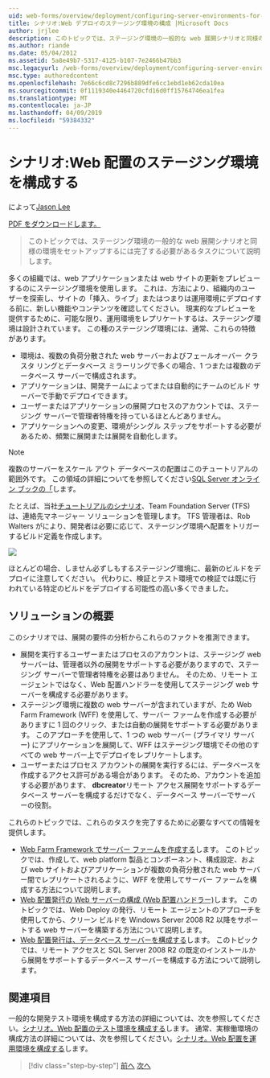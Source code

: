 ```yaml
---
uid: web-forms/overview/deployment/configuring-server-environments-for-web-deployment/scenario-configuring-a-staging-environment-for-web-deployment
title: シナリオ:Web デプロイのステージング環境の構成 |Microsoft Docs
author: jrjlee
description: このトピックでは、ステージング環境の一般的な web 展開シナリオと同様の環境変数を設定するには完了する必要があるタスクについて説明します.
ms.author: riande
ms.date: 05/04/2012
ms.assetid: 5a8e49b7-5317-4125-b107-7e2466b47bb3
msc.legacyurl: /web-forms/overview/deployment/configuring-server-environments-for-web-deployment/scenario-configuring-a-staging-environment-for-web-deployment
msc.type: authoredcontent
ms.openlocfilehash: 7e66c6cd8c7296b889dfe6cc1ebd1eb62cda10ea
ms.sourcegitcommit: 0f1119340e4464720cfd16d0ff15764746ea1fea
ms.translationtype: MT
ms.contentlocale: ja-JP
ms.lasthandoff: 04/09/2019
ms.locfileid: "59384332"
---
```

# <a name="scenario-configuring-a-staging-environment-for-web-deployment"></a>シナリオ:Web 配置のステージング環境を構成する

によって[Jason Lee](https://github.com/jrjlee)

[PDF をダウンロードします。](https://msdnshared.blob.core.windows.net/media/MSDNBlogsFS/prod.evol.blogs.msdn.com/CommunityServer.Blogs.Components.WeblogFiles/00/00/00/63/56/8130.DeployingWebAppsInEnterpriseScenarios.pdf)

> このトピックでは、ステージング環境の一般的な web 展開シナリオと同様の環境をセットアップするには完了する必要があるタスクについて説明します。


多くの組織では、web アプリケーションまたは web サイトの更新をプレビューするのにステージング環境を使用します。 これは、方法により、組織内のユーザーを探索し、サイトの「挿入、ライブ」またはつまりは運用環境にデプロイする前に、新しい機能やコンテンツを確認してください。 現実的なプレビューを提供するために、可能な限り、運用環境をレプリケートするは、ステージング環境は設計されています。 この種のステージング環境には、通常、これらの特徴があります。

- 環境は、複数の負荷分散された web サーバーおよびフェールオーバー クラスタ リングとデータベース ミラーリングで多くの場合、1 つまたは複数のデータベース サーバーで構成されます。
- アプリケーションは、開発チームによってまたは自動的にチームのビルド サーバーで手動でデプロイできます。
- ユーザーまたはアプリケーションの展開プロセスのアカウントでは、ステージング サーバーで管理者特権を持っているほとんどありません。
- アプリケーションへの変更、環境がシングル ステップをサポートする必要があるため、頻繁に展開または展開を自動化します。

> [!NOTE]
> 複数のサーバーをスケール アウト データベースの配置はこのチュートリアルの範囲外です。 この領域の詳細についてを参照してください[SQL Server オンライン ブックの「](https://technet.microsoft.com/library/ms130214.aspx)します。


たとえば、当社[チュートリアルのシナリオ](../deploying-web-applications-in-enterprise-scenarios/enterprise-web-deployment-scenario-overview.md)、Team Foundation Server (TFS) は、連絡先マネージャー ソリューションを管理します。 TFS 管理者は、Rob Walters がにより、開発者は必要に応じて、ステージング環境へ配置をトリガーするビルド定義を作成します。

![](scenario-configuring-a-staging-environment-for-web-deployment/_static/image1.png)

ほとんどの場合、しません必ずしもするステージング環境に、最新のビルドをデプロイに注意してください。 代わりに、検証とテスト環境での検証では既に行われている特定のビルドをデプロイする可能性の高い多くできました。

## <a name="solution-overview"></a>ソリューションの概要

このシナリオでは、展開の要件の分析からこれらのファクトを推測できます。

- 展開を実行するユーザーまたはプロセスのアカウントは、ステージング web サーバーは、管理者以外の展開をサポートする必要がありますので、ステージング サーバーで管理者特権を必要はありません。 そのため、リモート エージェントではなく、Web 配置ハンドラーを使用してステージング web サーバーを構成する必要があります。
- ステージング環境に複数の web サーバーが含まれていますが、ため Web Farm Framework (WFF) を使用して、サーバー ファームを作成する必要がありますに 1 回のクリック、または自動の展開をサポートする必要があります。 このアプローチを使用して、1 つの web サーバー (プライマリ サーバー) にアプリケーションを展開して、WFF はステージング環境でその他のすべての web サーバー上でデプロイをレプリケートします。
- ユーザーまたはプロセス アカウントの展開を実行するには、データベースを作成するアクセス許可がある場合があります。 そのため、アカウントを追加する必要があります、 **dbcreator**リモート アクセス展開をサポートするデータベース サーバーを構成するだけでなく、データベース サーバーでサーバーの役割。

これらのトピックでは、これらのタスクを完了するために必要なすべての情報を提供します。

- [Web Farm Framework でサーバー ファームを作成する](creating-a-server-farm-with-the-web-farm-framework.md)します。 このトピックでは、作成して、web platform 製品とコンポーネント、構成設定、および web サイトおよびアプリケーションが複数の負荷分散された web サーバー間でレプリケートされるように、WFF を使用してサーバー ファームを構成する方法について説明します。
- [Web 配置発行の Web サーバーの構成 (Web 配置ハンドラー)](configuring-a-web-server-for-web-deploy-publishing-web-deploy-handler.md)します。 このトピックでは、Web Deploy の発行、リモート エージェントのアプローチを使用してから、クリーン ビルドを Windows Server 2008 R2 以降をサポートする web サーバーを構築する方法について説明します。
- [Web 配置発行は、データベース サーバーを構成する](configuring-a-database-server-for-web-deploy-publishing.md)します。 このトピックでは、リモート アクセスと SQL Server 2008 R2 の既定のインストールから展開をサポートするデータベース サーバーを構成する方法について説明します。

## <a name="further-reading"></a>関連項目

一般的な開発テスト環境を構成する方法の詳細については、次を参照してください。[シナリオ。Web 配置のテスト環境を構成する](scenario-configuring-a-test-environment-for-web-deployment.md)します。 通常、実稼働環境の構成方法の詳細については、次を参照してください。[シナリオ。Web 配置を運用環境を構成する](scenario-configuring-a-production-environment-for-web-deployment.md)します。

> [!div class="step-by-step"]
> [前へ](scenario-configuring-a-test-environment-for-web-deployment.md)
> [次へ](scenario-configuring-a-production-environment-for-web-deployment.md)
